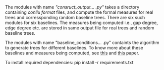 The modules with name <i>"consruct_output... .py"</i> takes a directory containing <i>conllu format</i> files, and compute the formal measures for real trees and corressponding random baseline trees. There are six such modules for six baselines. The measures being computed i.e., gap degree, edge degree etc. are stored in same output file for real trees and random baseline trees.

The modules with name "baseline_conditions... .py" containts the algorithm to generate trees for different baselines. To know more about these baselines and measures being computed, see <a href="https://www.aclweb.org/anthology/W19-7802.pdf">this</a> and <a href="http://socsci.uci.edu/~rfutrell/papers/yadav2021dependency.pdf">this</a> paper. 

To install required dependencies: pip install -r requirements.txt
